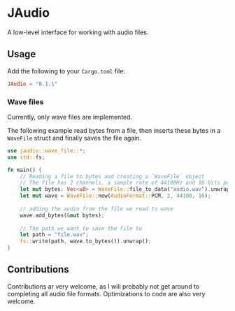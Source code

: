 # JAudio

A low-level interface for working with audio files.

## Usage
Add the following to your `Cargo.toml` file:
```toml
JAudio = "0.1.1"
```

### Wave files
Currently, only wave files are implemented.

The following example read bytes from a file, then inserts these bytes in a `WaveFile` struct and finally saves the file
again.
```rust
use jaudio::wave_file::*;
use std::fs;

fn main() {
    // Reading a file to bytes and creating a `WaveFile` object
    // The file has 2 channels, a sample rate of 44100Hz and 16 bits per sample
    let mut bytes: Vec<u8> = WaveFile::file_to_data("audio.wav").unwrap();
    let mut wave = WaveFile::new(AudioFormat::PCM, 2, 44100, 16);
    
    // adding the audio from the file we read to wave
    wave.add_bytes(&mut bytes);
    
    // The path we want to save the file to
    let path = "file.wav";
    fs::write(path, wave.to_bytes()).unwrap();
}
```

## Contributions
Contributions ar very welcome, as I will probably not get around to completing all audio file formats.
Optimizations to code are also very welcome.

